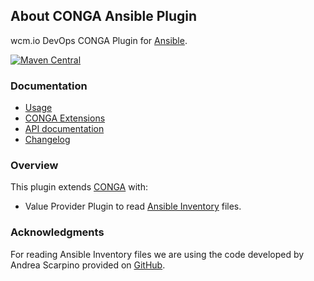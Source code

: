 ## About CONGA Ansible Plugin

wcm.io DevOps CONGA Plugin for [Ansible][ansible].

[![Maven Central](https://maven-badges.herokuapp.com/maven-central/io.wcm.devops.conga.plugins/io.wcm.devops.conga.plugins.ansible/badge.svg)](https://maven-badges.herokuapp.com/maven-central/io.wcm.devops.conga.plugins/io.wcm.devops.conga.plugins.ansible)


### Documentation

* [Usage][usage]
* [CONGA Extensions][extensions]
* [API documentation][apidocs]
* [Changelog][changelog]


### Overview

This plugin extends [CONGA][conga] with:

* Value Provider Plugin to read [Ansible Inventory][ansible-inventory] files.


### Acknowledgments

For reading Ansible Inventory files we are using the code developed by Andrea Scarpino provided on [GitHub][ansible-inventory-java].



[usage]: usage.html
[extensions]: extensions.html
[apidocs]: conga-ansible-plugin/apidocs/
[changelog]: changes-report.html
[conga]: http://devops.wcm.io/conga/
[ansible]: https://www.ansible.com/
[ansible-inventory]: http://docs.ansible.com/ansible/latest/intro_inventory.html
[ansible-inventory-java]: https://github.com/ilpianista/ansible-inventory-java
